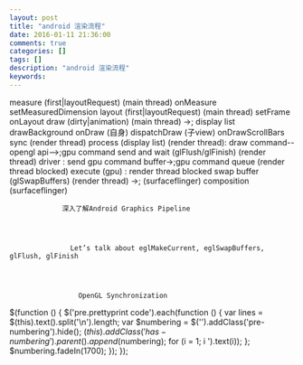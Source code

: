 ```yaml
---
layout: post
title: "android 渲染流程"
date: 2016-01-11 21:36:00 
comments: true
categories: []
tags: []
description: "android 渲染流程"
keywords: 
---
```



 
  measure    (first|layoutRequest)   (main thread)
    onMeasure
    setMeasuredDimension
  layout     (first|layoutRequest)   (main thread)
    setFrame
    onLayout
  draw       (dirty|animation)       (main thread)  ->; display list
    drawBackground
    onDraw            (自身)
    dispatchDraw      (子view)
    onDrawScrollBars
  sync                               (render thread)
  process   (display list)           (render thread): draw command--opengl api-->;gpu command
  send and wait (glFlush/glFinish)   (render thread) driver : send gpu command buffer->;gpu command queue (render thread blocked)
  execute                            (gpu) : render thread blocked
  swap buffer   (glSwapBuffers)      (render thread) ->; (surfaceflinger)
  composition                        (surfaceflinger)
  
   
    
     
      
       
        
         
          
           
            
             
              
               
                
                 深入了解Android Graphics Pipeline
                
                
                 
                  
                   Let’s talk about eglMakeCurrent, eglSwapBuffers, glFlush, glFinish
                  
                  
                   
                    
                     OpenGL Synchronization
                    
                    
                     
                      
                     
                    
                   
                  
                 
                
               
              
             
            
           
          
         
        
       
      
     
    
   
  
 
 
  $(function () {
                $('pre.prettyprint code').each(function () {
                    var lines = $(this).text().split('\n').length;
                    var $numbering = $('').addClass('pre-numbering').hide();
                    $(this).addClass('has-numbering').parent().append($numbering);
                    for (i = 1; i ').text(i));
                    };
                    $numbering.fadeIn(1700);
                });
            });
 


